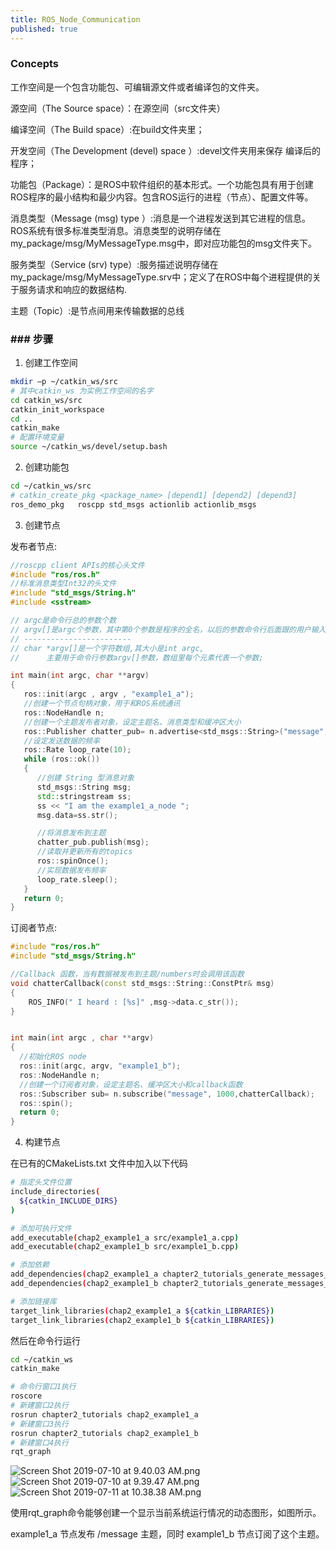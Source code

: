 ```yaml
---
title: ROS_Node_Communication
published: true
---
```


### [](#header-3) Concepts

工作空间是一个包含功能包、可编辑源文件或者编译包的文件夹。

源空间（The Source space）：在源空间（src文件夹）

编译空间（The Build space）:在build文件夹里；

开发空间（The Development (devel) space ）:devel文件夹用来保存 编译后的程序；

功能包（Package）：是ROS中软件组织的基本形式。一个功能包具有用于创建ROS程序的最小结构和最少内容。包含ROS运行的进程（节点）、配置文件等。

消息类型（Message  (msg)  type ）:消息是一个进程发送到其它进程的信息。ROS系统有很多标准类型消息。消息类型的说明存储在my_package/msg/MyMessageType.msg中，即对应功能包的msg文件夹下。

服务类型（Service (srv) type）:服务描述说明存储在my_package/msg/MyMessageType.srv中；定义了在ROS中每个进程提供的关于服务请求和响应的数据结构.

 主题（Topic）:是节点间用来传输数据的总线

### ### [](#header-3) 步骤

1. 创建工作空间

```bash
mkdir –p ~/catkin_ws/src
# 其中catkin_ws 为实例工作空间的名字
cd catkin_ws/src
catkin_init_workspace
cd ..
catkin_make
# 配置环境变量
source ~/catkin_ws/devel/setup.bash
```



2. 创建功能包

```bash
cd ~/catkin_ws/src
# catkin_create_pkg <package_name> [depend1] [depend2] [depend3]
ros_demo_pkg   roscpp std_msgs actionlib actionlib_msgs
```



3. 创建节点

发布者节点:

```c++
//roscpp client APIs的核心头文件
#include "ros/ros.h"
//标准消息类型Int32的头文件
#include "std_msgs/String.h"
#include <sstream>

// argc是命令行总的参数个数
// argv[]是argc个参数，其中第0个参数是程序的全名，以后的参数命令行后面跟的用户输入的参数，
// ------------------------
// char *argv[]是一个字符数组,其大小是int argc,
//      主要用于命令行参数argv[]参数，数组里每个元素代表一个参数;

int main(int argc, char **argv)
{
   ros::init(argc , argv , "example1_a");
   //创建一个节点句柄对象，用于和ROS系统通讯
   ros::NodeHandle n; 
   //创建一个主题发布者对象，设定主题名、消息类型和缓冲区大小
   ros::Publisher chatter_pub= n.advertise<std_msgs::String>("message",1000);
   //设定发送数据的频率
   ros::Rate loop_rate(10);
   while (ros::ok())
   {
      //创建 String 型消息对象
      std_msgs::String msg;
      std::stringstream ss;
      ss << "I am the example1_a_node ";
      msg.data=ss.str();

      //将消息发布到主题
      chatter_pub.publish(msg);
      //读取并更新所有的topics
      ros::spinOnce();
      //实现数据发布频率
      loop_rate.sleep();
   }
   return 0;
}
```

订阅者节点:

```c++
#include "ros/ros.h"
#include "std_msgs/String.h"

//Callback 函数，当有数据被发布到主题/numbers时会调用该函数
void chatterCallback(const std_msgs::String::ConstPtr& msg)
{
    ROS_INFO(" I heard : [%s]" ,msg->data.c_str());
}


int main(int argc , char **argv)
{
  //初始化ROS node
  ros::init(argc, argv, "example1_b");
  ros::NodeHandle n;
  //创建一个订阅者对象，设定主题名、缓冲区大小和callback函数
  ros::Subscriber sub= n.subscribe("message", 1000,chatterCallback);
  ros::spin();
  return 0;
}
```

4. 构建节点

 在已有的CMakeLists.txt 文件中加入以下代码

```bash
# 指定头文件位置
include_directories(
  ${catkin_INCLUDE_DIRS}
)

# 添加可执行文件
add_executable(chap2_example1_a src/example1_a.cpp)
add_executable(chap2_example1_b src/example1_b.cpp)

# 添加依赖
add_dependencies(chap2_example1_a chapter2_tutorials_generate_messages_cpp)
add_dependencies(chap2_example1_b chapter2_tutorials_generate_messages_cpp)

# 添加链接库
target_link_libraries(chap2_example1_a ${catkin_LIBRARIES})
target_link_libraries(chap2_example1_b ${catkin_LIBRARIES})
```

然后在命令行运行

```bash
cd ~/catkin_ws
catkin_make

# 命令行窗口1执行 
roscore
# 新建窗口2执行 
rosrun chapter2_tutorials chap2_example1_a
# 新建窗口3执行 
rosrun chapter2_tutorials chap2_example1_b
# 新建窗口4执行 
rqt_graph
```
![Screen Shot 2019-07-10 at 9.40.03 AM.png](https://i.loli.net/2019/07/11/5d26de86313b989409.png)
![Screen Shot 2019-07-10 at 9.39.47 AM.png](https://i.loli.net/2019/07/11/5d26dedde4c5332336.png)
![Screen Shot 2019-07-11 at 10.38.38 AM.png](https://i.loli.net/2019/07/11/5d26ddbd02fc674507.png)

使用rqt_graph命令能够创建一个显示当前系统运行情况的动态图形，如图所示。

example1_a 节点发布 /message 主题，同时 example1_b 节点订阅了这个主题。


